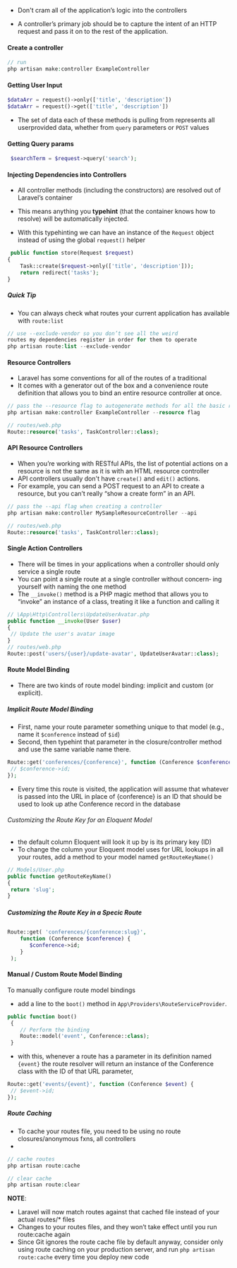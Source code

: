 <!-- @format -->

- Don't cram all of the application’s logic into the controllers

- A controller’s primary job should be to capture the intent of an HTTP request and pass it on to the rest of the application.

#### Create a controller

```php
// run
php artisan make:controller ExampleController


```

#### Getting User Input

```php
$dataArr = request()->only(['title', 'description'])
$dataArr = request()->get(['title', 'description'])
```

- The set of data each of these methods is pulling from represents all userprovided data, whether from `query` parameters or `POST` values

#### Getting Query params

```php
 $searchTerm = $request->query('search');
```

#### Injecting Dependencies into Controllers

- All controller methods (including the constructors) are resolved out of Laravel’s container

- This means anything you **typehint** (that the container knows how to resolve)
  will be automatically injected.

- With this typehinting we can have an instance of the `Request` object
  instead of using the global `request()` helper

```php
 public function store(Request $request)
{
    Task::create($request->only(['title', 'description']));
    return redirect('tasks');
}
```

##### Quick Tip

- You can always check what routes your current application has available with `route:list`

```php
// use --exclude-vendor so you don’t see all the weird
routes my dependencies register in order for them to operate
php artisan route:list --exclude-vendor
```

#### Resource Controllers

- Laravel has some conventions for all of the routes of a traditional
- It comes with a generator out of the box and a convenience route definition that allows you to bind an entire resource controller at once.

```php
// pass the --resource flag to autogenerate methods for all the basic resource routes like create() and update()
php artisan make:controller ExampleController --resource flag

// routes/web.php
Route::resource('tasks', TaskController::class);
```

#### API Resource Controllers

- When you’re working with RESTful APIs, the list of potential actions on a resource is not the same as it is with an HTML resource controller
- API controllers usually don't have `create()` and `edit()` actions.
- For example, you can send a POST request to an API to create a resource, but you can’t really “show a create form” in an API.

```php
// pass the --api flag when creating a controller
php artisan make:controller MySampleResourceController --api

// routes/web.php
Route::resource('tasks', TaskController::class);
```

#### Single Action Controllers

- There will be times in your applications when a controller should only service a single route
- You can point a single route at a single controller without concern‐
  ing yourself with naming the one method
- The `__invoke()` method is a PHP magic method that allows you to “invoke” an instance of a class, treating it like a function and calling it

```php
// \App\Http\Controllers\UpdateUserAvatar.php
public function __invoke(User $user)
{
 // Update the user's avatar image
}
// routes/web.php
Route::post('users/{user}/update-avatar', UpdateUserAvatar::class);
```

#### Route Model Binding

- There are two kinds of route model binding: implicit and custom (or explicit).

##### Implicit Route Model Binding

- First, name your route parameter something unique to that model (e.g., name it `$conference` instead of `$id`)
- Second, then typehint that parameter in the closure/controller method and use the same variable name there.

```php
Route::get('conferences/{conference}', function (Conference $conference) {
 // $conference->id;
});

```

- Every time this route is visited, the application will assume that whatever is passed into the URL in place of {conference} is an ID that should be used to look up athe Conference record in the database

###### Customizing the Route Key for an Eloquent Model

- the default column Eloquent will look it up by is its primary key (ID)
- To change the column your Eloquent model uses for URL lookups in all your routes, add a method to your model named `getRouteKeyName()`

```php
// Models/User.php
public function getRouteKeyName()
{
 return 'slug';
}
```

##### Customizing the Route Key in a Specic Route

```php
Route::get( 'conferences/{conference:slug}',
    function (Conference $conference) {
       $conference->id;
    }
 );

```

#### Manual / Custom Route Model Binding

To manually configure route model bindings

- add a line to the `boot()` method in `App\Providers\RouteServiceProvider`.

```php
public function boot()
 {
    // Perform the binding
    Route::model('event', Conference::class);
 }
```

- with this, whenever a route has a parameter in its definition named
  `{event}` the route resolver will return an instance of the Conference class with the ID of that URL parameter,

```php
Route::get('events/{event}', function (Conference $event) {
 // $event->id;
});
```

##### Route Caching

- To cache your routes file, you need to be using no route closures/anonymous fxns, all controllers
-

```php
// cache routes
php artisan route:cache

// clear cache
php artisan route:clear
```

**NOTE**:

- Laravel will now match routes against that cached file instead of
  your actual routes/\* files
- Changes to your routes files, and they won’t take effect until you run route:cache again
- Since Git ignores the route cache file by default anyway, consider only using route caching on your production server, and run `php artisan route:cache` every time you deploy new code
